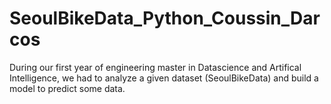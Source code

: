 # SeoulBikeData_Python_Coussin_Darcos
During our first year of engineering master in Datascience and Artifical Intelligence, we had to analyze a given dataset (SeoulBikeData) and build a model to predict some data.
